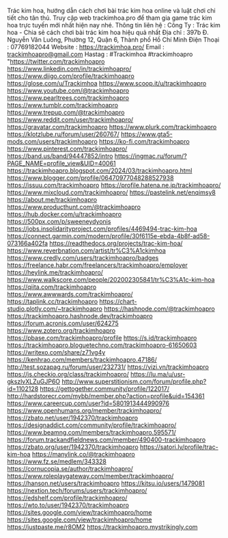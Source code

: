Trác kim hoa, hướng dẫn cách chơi bài trác kim hoa online và luật chơi chi tiết cho tân thủ. Truy cập web trackimhoa.pro để tham gia game trác kim hoa trực tuyến mới nhất hiện nay nhé.
Thông tin liên hệ : 
Công Ty : Trác kim hoa - Chia sẻ cách chơi bài trác kim hoa hiệu quả nhất
Địa chỉ : 397b Đ. Nguyễn Văn Luông, Phường 12, Quận 6, Thành phố Hồ Chí Minh
Điện Thoại : 07769182044
Website : https://trackimhoa.pro/
Email : trackimhoapro@gmail.com
Hastag : #Trackimhoa #trackimhoapro "https://twitter.com/trackimhoapro
https://www.linkedin.com/in/trackimhoapro/
https://www.diigo.com/profile/trackimhoapro
https://glose.com/u/Trackimhoa
https://www.scoop.it/u/trackimhoapro
https://www.youtube.com/@trackimhoapro
https://www.pearltrees.com/trackimhoapro
https://www.tumblr.com/trackimhoapro
https://www.trepup.com/@trackimhoapro
https://www.reddit.com/user/trackimhoapro/
https://gravatar.com/trackimhoapro
https://www.plurk.com/trackimhoapro
https://klotzlube.ru/forum/user/260767/
https://www.gta5-mods.com/users/trackimhoapro
https://ko-fi.com/trackimhoapro
https://www.pinterest.com/trackimhoapro/
https://band.us/band/94447852/intro
https://ingmac.ru/forum/?PAGE_NAME=profile_view&UID=40061
https://trackimhoapro.blogspot.com/2024/03/trackimhoapro.html
https://www.blogger.com/profile/06470977048288527938
https://issuu.com/trackimhoapro
https://profile.hatena.ne.jp/trackimhoapro/
https://www.mixcloud.com/trackimhoapro/
https://pastelink.net/enqimsy8
https://about.me/trackimhoapro
https://www.producthunt.com/@trackimhoapro
https://hub.docker.com/u/trackimhoapro
https://500px.com/p/sweeneydyonis
https://jobs.insolidarityproject.com/profiles/4469494-trac-kim-hoa
https://connect.garmin.com/modern/profile/30f6115e-ebda-4b8f-ad58-073166a402fa
https://readthedocs.org/projects/trac-kim-hoa/
https://www.reverbnation.com/artist/tr%C3%A1ckimhoa
https://www.credly.com/users/trackimhoapro/badges
https://freelance.habr.com/freelancers/trackimhoapro/employer
https://heylink.me/trackimhoapro/
https://www.walkscore.com/people/202002305841/tr%C3%A1c-kim-hoa
https://qiita.com/trackimhoapro
https://www.awwwards.com/trackimhoapro/
https://taplink.cc/trackimhoapro
https://chart-studio.plotly.com/~trackimhoapro
https://hashnode.com/@trackimhoapro
https://trackimhoapro.hashnode.dev/trackimhoapro
https://forum.acronis.com/user/624275
https://www.zotero.org/trackimhoapro
https://pbase.com/trackimhoapro/profile
https://s.id/trackimhoapro
https://trackimhoapro.bloguetechno.com/trackimhoapro-61650603
https://writexo.com/share/z71vg4y
https://kenhrao.com/members/trackimhoapro.47186/
http://test.sozapag.ru/forum/user/232731/
https://vizi.vn/trackimhoapro
https://js.checkio.org/class/trackimhoapro/
https://lu.ma/u/usr-gkszlvXLZuGJP6O
http://www.superstitionism.com/forum/profile.php?id=1102128
https://gettogether.community/profile/122017/
http://hardstorecr.com/mybb/member.php?action=profile&uid=154361
https://www.careercup.com/user?id=5801913444990976
https://www.openhumans.org/member/trackimhoapro/
https://zbato.net/user/1942370/trackimhoapro
https://designaddict.com/community/profile/trackimhoapro/
https://www.beamng.com/members/trackimhoapro.595571/
https://forum.trackandfieldnews.com/member/490400-trackimhoapro
https://zbato.org/user/1942370/trackimhoapro
https://satori.lv/profile/trac-kim-hoa
https://manylink.co/@trackimhoapro
https://www.fz.se/medlem/343328
https://cornucopia.se/author/trackimhoapro/
https://www.roleplaygateway.com/member/trackimhoapro/
https://hanson.net/users/trackimhoapro
https://kitsu.io/users/1479081
https://nextion.tech/forums/users/trackimhoapro/
https://edshelf.com/profile/trackimhoapro/
https://wto.to/user/1942370/trackimhoapro
https://sites.google.com/view/trackimhoapro/home
https://sites.google.com/view/trackimhoapro/home
https://justpaste.me/r8OM2
https://trackimhoapro.mystrikingly.com
